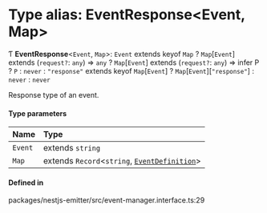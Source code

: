 # Type alias: EventResponse<Event, Map\>

Ƭ **EventResponse**<`Event`, `Map`\>: `Event` extends keyof `Map` ? `Map`[`Event`] extends (`request?`: `any`) => `any` ? `Map`[`Event`] extends (`request?`: `any`) => infer P ? `P` : `never` : ``"response"`` extends keyof `Map`[`Event`] ? `Map`[`Event`][``"response"``] : `never` : `never`

Response type of an event.

#### Type parameters

| Name | Type |
| :------ | :------ |
| `Event` | extends `string` |
| `Map` | extends `Record`<`string`, [`EventDefinition`](EventDefinition.md)\> |

#### Defined in

packages/nestjs-emitter/src/event-manager.interface.ts:29
